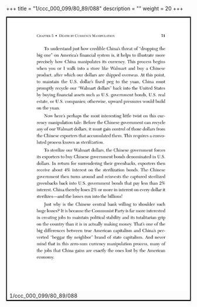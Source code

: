 +++
title = "1/ccc_000_099/80_89/088"
description = ""
weight = 20
+++

<table style="border:2px solid black;max-width:800px;max-height:800px;" 
><tr><td><img class="center-fit-jpg"
src="/jpg_/out_jpg_dbc_088.jpg"  >1/ccc_000_099/80_89/088</img></td></tr></table>